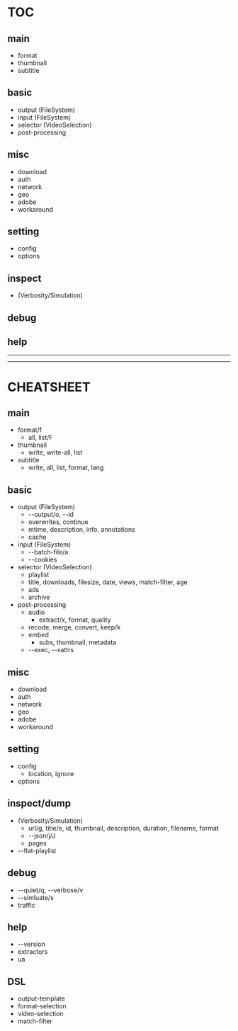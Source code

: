 # TOC
## main
- format
- thumbnail
- subtitle
## basic
- output (FileSystem)
- input (FileSystem)
- selector (VideoSelection)
- post-processing
## misc
- download
- auth
- network
- geo
- adobe
- workaround
## setting
- config
- options
## inspect
- (Verbosity/Simulation)
## debug
## help


------------
------------
# CHEATSHEET
## main
- format/f
  - all, list/F
- thumbnail
  - write, write-all, list
- subtitle
  - write, all, list, format, lang
## basic
- output (FileSystem)
  - --output/o, --id
  - overwrites, continue
  - mtime, description, info, annotations
  - cache
- input (FileSystem)
  - --batch-file/a
  - --cookies
- selector (VideoSelection)
  - playlist
  - title, downloads, filesize, date, views, match-filter, age
  - ads
  - archive
- post-processing
  - audio
    - extract/x, format, quality
  - recode, merge, convert, keep/k
  - embed
    - subs, thumbnail, metadata
  - --exec, --xattrs
## misc
- download
- auth
- network
- geo
- adobe
- workaround
## setting
- config
  - location, ignore
- options
## inspect/dump
- (Verbosity/Simulation)
  - url/g, title/e, id, thumbnail, description, duration, filename, format
  - --json/j/J
  - pages
- --flat-playlist 
## debug
- --quiet/q, --verbose/v
- --simluate/s
- traffic
## help
- --version
- extractors
- ua
## DSL
- output-template
- format-selection
- video-selection
- match-filter

